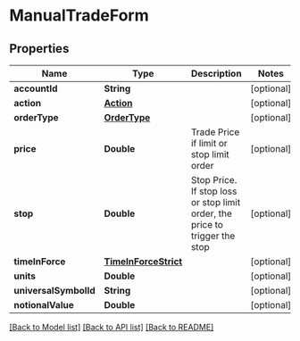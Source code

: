 # ManualTradeForm

## Properties
Name | Type | Description | Notes
------------ | ------------- | ------------- | -------------
**accountId** | **String** |  | [optional] 
**action** | [**Action**](Action.md) |  | [optional] 
**orderType** | [**OrderType**](OrderType.md) |  | [optional] 
**price** | **Double** | Trade Price if limit or stop limit order | [optional] 
**stop** | **Double** | Stop Price. If stop loss or stop limit order, the price to trigger the stop | [optional] 
**timeInForce** | [**TimeInForceStrict**](TimeInForceStrict.md) |  | [optional] 
**units** | **Double** |  | [optional] 
**universalSymbolId** | **String** |  | [optional] 
**notionalValue** | **Double** |  | [optional] 

[[Back to Model list]](../README.md#models) [[Back to API list]](../README.md#api-endpoints) [[Back to README]](../README.md)


